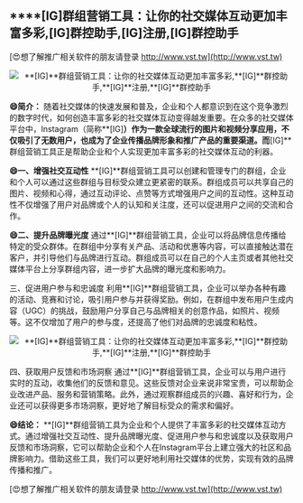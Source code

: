 ## ****[IG]**群组营销工具：让你的社交媒体互动更加丰富多彩,**[IG]**群控助手,**[IG]**注册,**[IG]**群控助手**

[😍想了解推广相关软件的朋友请登录 http://www.vst.tw](http://www.vst.tw)

 <center><img src="https://vst.tw/MP4/tuiguang/png/5.png" alt="**[IG]**群组营销工具：让你的社交媒体互动更加丰富多彩,**[IG]**群控助手,**[IG]**注册,**[IG]**群控助手"></center>

**😄简介：**
随着社交媒体的快速发展和普及，企业和个人都意识到在这个竞争激烈的数字时代，如何创造丰富多彩的社交媒体互动变得越发重要。在众多的社交媒体平台中，Instagram（简称**[IG]**）作为一款全球流行的图片和视频分享应用，不仅吸引了无数用户，也成为了企业传播品牌形象和推广产品的重要渠道。而**[IG]**群组营销工具正是帮助企业和个人实现更加丰富多彩的社交媒体互动的利器。

**😄一、增强社交互动性**
**[IG]**群组营销工具可以创建和管理专门的群组，企业和个人可以通过这些群组与目标受众建立更紧密的联系。群组成员可以共享自己的图片、视频和心得，通过互动评论、点赞等方式增强用户之间的互动性。这种互动性不仅增强了用户对品牌或个人的认知和关注度，还可以促进用户之间的交流和合作。

**😄二、提升品牌曝光度**
通过**[IG]**群组营销工具，企业可以将品牌信息传播给特定的受众群体。在群组中分享有关产品、活动和优惠等内容，可以直接触达潜在客户，并引导他们与品牌进行互动。群组成员可以在自己的个人主页或者其他社交媒体平台上分享群组内容，进一步扩大品牌的曝光度和影响力。

三、促进用户参与和忠诚度
利用**[IG]**群组营销工具，企业可以举办各种有趣的活动、竞赛和讨论，吸引用户参与并获得奖励。例如，在群组中发布用户生成内容（UGC）的挑战，鼓励用户分享自己与品牌相关的创意作品，如照片、视频等。这不仅增加了用户的参与度，还提高了他们对品牌的忠诚度和粘性。

 <center><img src="https://vst.tw/MP4/tuiguang/png/6.png" alt="**[IG]**群组营销工具：让你的社交媒体互动更加丰富多彩,**[IG]**群控助手,**[IG]**注册,**[IG]**群控助手"></center>

四、获取用户反馈和市场洞察
通过**[IG]**群组营销工具，企业可以与用户进行实时的互动，收集他们的反馈和意见。这些反馈对企业来说非常宝贵，可以帮助企业改进产品、服务和营销策略。此外，通过观察群组成员的兴趣、喜好和行为，企业还可以获得更多市场洞察，更好地了解目标受众的需求和偏好。

**😄结论：**
**[IG]**群组营销工具为企业和个人提供了丰富多彩的社交媒体互动方式。通过增强社交互动性、提升品牌曝光度、促进用户参与和忠诚度以及获取用户反馈和市场洞察，它可以帮助企业和个人在Instagram平台上建立强大的社区和品牌影响力。借助这些工具，我们可以更好地利用社交媒体的优势，实现有效的品牌传播和推广。

[😍想了解推广相关软件的朋友请登录 http://www.vst.tw](http://www.vst.tw)




